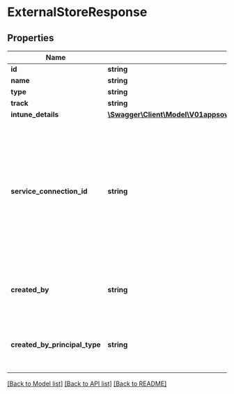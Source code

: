 # ExternalStoreResponse

## Properties
Name | Type | Description | Notes
------------ | ------------- | ------------- | -------------
**id** | **string** | Store id | [optional] 
**name** | **string** | Store Name | [optional] 
**type** | **string** | Store Type | [optional] 
**track** | **string** | Store track | [optional] 
**intune_details** | [**\Swagger\Client\Model\V01appsownerNameappNamedistributionStoresIntuneDetails**](V01appsownerNameappNamedistributionStoresIntuneDetails.md) |  | [optional] 
**service_connection_id** | **string** | Id for the shared service connection. In case of Apple / GooglePlay stores, this connection will be used to connect to the Apple / Google stores in App Center. | [optional] 
**created_by** | **string** | The ID of the principal that created the store. | [optional] 
**created_by_principal_type** | **string** | The type of the principal that created the store. | [optional] 

[[Back to Model list]](../README.md#documentation-for-models) [[Back to API list]](../README.md#documentation-for-api-endpoints) [[Back to README]](../README.md)


